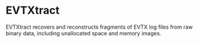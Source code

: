 EVTXtract
=========

EVTXtract recovers and reconstructs fragments of EVTX log files from raw binary data, including unallocated space and memory images.
